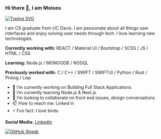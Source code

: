 ### Hi there 👋, I am Moises
[![Typing SVG](https://readme-typing-svg.demolab.com?font=Fira+Code&weight=300&size=21&pause=1000&color=F7F7F7&background=5512A0&center=true&vCenter=true&width=435&lines=+I+am+a+Front+End+Developer%2C;+Software+Engineer%2C;+Problem+Solver)](https://git.io/typing-svg)

I am CS graduate from UC Davis. I am passionate about all things user interfaces and enjoy solving user needs through tech. I love learning new technologies.

**Currently working with:**
REACT / Material UI / Bootstrap / SCSS / JS / HTML / CSS

**Learning:**
Node.js / MONGODB / NOSQL 

**Previously worked with:**
C / C++ / SWIFT / SWIFTUI / Python / Rust / Prolog / Lisp 


- 🔭 I’m currently working on Building Full Stack Applications 
- 🌱 I’m currently learning Node.js & Next.js 
- 👯 I’m looking to collaborate on front end issues, design conversations. 
- 📫 How to reach me: Linked in 
- ⚡ Fun fact: I love birds. 

**Social Media:**
[Linkedin](www.linkedin.com/in/MoisesDevs)


[![GitHub Streak](https://streak-stats.demolab.com?user=moises-devs&theme=shades-of-purple&date_format=M%20j%5B%2C%20Y%5D&mode=weekly&background=48019A&ring=DDDDDD&stroke=3293DD&currStreakNum=DDDDDD&currStreakLabel=DDDDDD&sideLabels=DDDDDD&sideNums=2EBBDD)](https://git.io/streak-stats)

<!---
Moises-knows/Moises-knows is a ✨ special ✨ repository because its `README.md` (this file) appears on your GitHub profile.
You can click the Preview link to take a look at your changes.
--->
